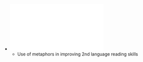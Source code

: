 - ![SEGEV MILLER JULY 11 2023 I read like a traffic light 3.pdf](../assets/SEGEV_MILLER_JULY_11_2023_I_read_like_a_traffic_light_3_1689765235937_0.pdf)
	- Use of metaphors in improving 2nd language reading skills